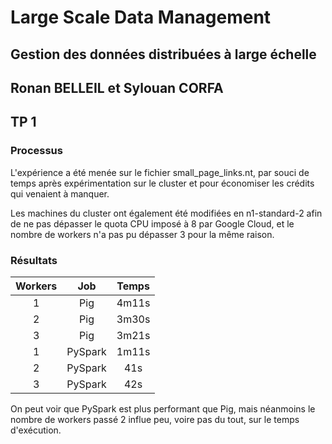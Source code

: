 # Large Scale Data Management

## Gestion des données distribuées à large échelle
## Ronan BELLEIL et Sylouan CORFA

## TP 1 

### Processus

L'expérience a été menée sur le fichier small_page_links.nt, par souci de temps après expérimentation sur le cluster et pour économiser les crédits qui venaient à manquer.

Les machines du cluster ont également été modifiées en n1-standard-2 afin de ne pas dépasser le quota CPU imposé à 8 par Google Cloud, et le nombre de workers n'a pas pu dépasser 3 pour la même raison.

### Résultats


| Workers     |      Job      |  Temps  |
|:-----------:|:-------------:|:-------:|
| 1           |    Pig        |  4m11s  |
| 2           |   Pig         |  3m30s  |
| 3           |   Pig         |  3m21s  |
| 1           | PySpark       |  1m11s  |
| 2           | PySpark       |   41s   |
| 3           | PySpark       |   42s   |

On peut voir que PySpark est plus performant que Pig, mais néanmoins le nombre de workers passé 2 influe peu, voire pas du tout, sur le temps d'exécution. 